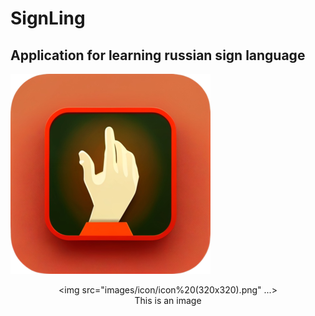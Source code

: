 # SignLing
## Application for learning russian sign language
![title](images/icon/icon%20(320x320).png)
        <center><img src="images/icon/icon%20(320x320).png" ...></center>
        <center>This is an image</center>
